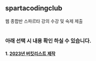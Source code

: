 ## spartacodingclub
웹 종합반 스파르타 강의 수강 및 숙제 제출
<br></br>

### 아래 선택 시 내용 확인 하실 수 있습니다.

#### 1. [2023년 버킷리스트 제작](https://github.com/heeye-log/spartacodingclub/blob/main/bucketlist_site/README.md)
